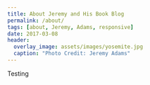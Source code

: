 ```yaml
---
title: About Jeremy and His Book Blog
permalink: /about/
tags: [about, Jeremy, Adams, responsive]
date: 2017-03-08
header:
  overlay_image: assets/images/yosemite.jpg
  caption: "Photo Credit: Jeremy Adams"
---
```


Testing